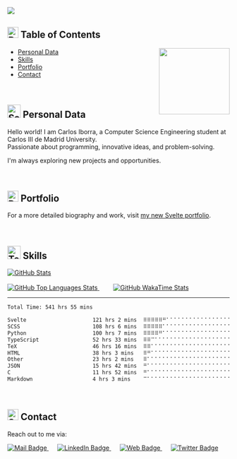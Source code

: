 <!-- Hello World! This is Carlos Iborra's readme -->

<a href = "url"><img src = "https://user-images.githubusercontent.com/41797418/153309984-33746328-34c8-45d9-8810-296fdc9a1686.gif" align="center" ></a>

## <img src="https://raw.githubusercontent.com/Tarikul-Islam-Anik/Animated-Fluent-Emojis/master/Emojis/Symbols/Bubbles.png" alt="Bubbles" width="25" height="25"/> Table of Contents
<a href = "url"><img src = "https://media.giphy.com/media/jdPMeyv9rn0hZHh8n9/giphy.gifhttps://media.giphy.com/media/kH1DBkPNyZPOk0BxrM/giphy.gif" align="right" width="160" height="150"></a>
- [Personal Data](#personal-data)
- [Skills](#skills)
- [Portfolio](#portfolio)
- [Contact](#contact)

<br>

## <img src="https://raw.githubusercontent.com/Tarikul-Islam-Anik/Animated-Fluent-Emojis/master/Emojis/Animals/Sauropod.png" alt="Sauropod" width="30" height="30" /> Personal Data
Hello world! I am Carlos Iborra, a Computer Science Engineering student at Carlos III de Madrid University.  
Passionate about programming, innovative ideas, and problem-solving.

I'm always exploring new projects and opportunities.

<br>

## <img src="https://raw.githubusercontent.com/Tarikul-Islam-Anik/Animated-Fluent-Emojis/master/Emojis/Travel%20and%20places/Rocket.png" alt="Rocket" width="25" height="25" /> Portfolio

For a more detailed biography and work, visit [my new Svelte portfolio](https://carlosiborra.com).

<br>

## <img src="https://raw.githubusercontent.com/Tarikul-Islam-Anik/Animated-Fluent-Emojis/master/Emojis/People%20with%20professions/Technologist%20Light%20Skin%20Tone.png" alt="Technologist Light Skin Tone" width="30" height="30" /> Skills

<!-- Better GitHub stats provided by https://github.com/jstrieb/github-stats -->
<a href="https://github.com/carlosiborra/Better-GitHub-Stats">
  <img src="https://github-readme-stats-ecru-mu.vercel.app/api?username=carlosiborra&show_icons=true&rank_icon=github&theme=aura&title_color=e1dad4&text_color=e1dad4&icon_color=e1dad4&include_all_commits=true&hide_border=true" alt="GitHub Stats">
</a>
<br><br>

<a href="https://github.com/carlosiborra/Better-GitHub-Stats">
  <img src="https://github-readme-stats-ecru-mu.vercel.app/api/top-langs/?username=carlosiborra&layout=compact&langs_count=14&theme=aura&title_color=e1dad4&text_color=e1dad4&icon_color=e1dad4&include_all_commits=true&hide_border=true" alt="GitHub Top Languages Stats">
</a>
&nbsp;&nbsp;&nbsp;&nbsp;&nbsp;&nbsp;&nbsp;
<a href="https://github.com/carlosiborra/Better-GitHub-Stats">
  <img src="https://github-readme-stats-ecru-mu.vercel.app/api/wakatime?username=carlosiborra&layout=compact&langs_count=14&theme=aura&title_color=e1dad4&text_color=e1dad4&icon_color=e1dad4&hide_border=true&include_all_commits=true&border_color=true&custom_title=WakaTime%20Time%20Spent%20since%20June%202023" alt="GitHub WakaTime Stats">
</a>

<hr>

<!--START_SECTION:waka-->

```txt
Total Time: 541 hrs 55 mins

Svelte                     121 hrs 2 mins  ⠿⠿⠿⠿⠿⠛⠁⠁⠁⠁⠁⠁⠁⠁⠁⠁⠁⠁⠁⠁⠁⠁⠁⠁⠁   22.34 %
SCSS                       108 hrs 6 mins  ⠿⠿⠿⠿⠿⠁⠁⠁⠁⠁⠁⠁⠁⠁⠁⠁⠁⠁⠁⠁⠁⠁⠁⠁⠁   19.95 %
Python                     100 hrs 7 mins  ⠿⠿⠿⠿⠛⠁⠁⠁⠁⠁⠁⠁⠁⠁⠁⠁⠁⠁⠁⠁⠁⠁⠁⠁⠁   18.48 %
TypeScript                 52 hrs 33 mins  ⠿⠿⠉⠁⠁⠁⠁⠁⠁⠁⠁⠁⠁⠁⠁⠁⠁⠁⠁⠁⠁⠁⠁⠁⠁   09.70 %
TeX                        46 hrs 16 mins  ⠿⠿⠁⠁⠁⠁⠁⠁⠁⠁⠁⠁⠁⠁⠁⠁⠁⠁⠁⠁⠁⠁⠁⠁⠁   08.54 %
HTML                       38 hrs 3 mins   ⠿⠛⠁⠁⠁⠁⠁⠁⠁⠁⠁⠁⠁⠁⠁⠁⠁⠁⠁⠁⠁⠁⠁⠁⠁   07.02 %
Other                      23 hrs 2 mins   ⠿⠁⠁⠁⠁⠁⠁⠁⠁⠁⠁⠁⠁⠁⠁⠁⠁⠁⠁⠁⠁⠁⠁⠁⠁   04.25 %
JSON                       15 hrs 42 mins  ⠛⠁⠁⠁⠁⠁⠁⠁⠁⠁⠁⠁⠁⠁⠁⠁⠁⠁⠁⠁⠁⠁⠁⠁⠁   02.90 %
C                          11 hrs 52 mins  ⠛⠁⠁⠁⠁⠁⠁⠁⠁⠁⠁⠁⠁⠁⠁⠁⠁⠁⠁⠁⠁⠁⠁⠁⠁   02.19 %
Markdown                   4 hrs 3 mins    ⠉⠁⠁⠁⠁⠁⠁⠁⠁⠁⠁⠁⠁⠁⠁⠁⠁⠁⠁⠁⠁⠁⠁⠁⠁   00.75 %
```

<!--END_SECTION:waka-->

<br>

## <img src="https://raw.githubusercontent.com/Tarikul-Islam-Anik/Animated-Fluent-Emojis/master/Emojis/Objects/Spiral%20Calendar.png" alt="Spiral Calendar" width="25" height="25" /> Contact
Reach out to me via:

<a href="mailto:contact@carlosiborra.com?subject=Carlos%20Iborra%27s%20Portfolio&body=Good%20%5Bmorning%2Fafternoon%5D%2C%0D%0A%0D%0A%5BEnter%20text%5D%0D%0A%0D%0ABest%20regards%2C%0D%0A%0D%0A%5BYour%20Full%20Name%5D%0D%0A%5BYour%20Contact%20Information%5D%0D%0A%5BYour%20Website%20URL%2C%20if%20applicable%5D">
  <img src="https://img.shields.io/badge/Email-grey?style=flat&logo=mail.ru&logoColor=white&color=3abb3a" alt="Mail Badge">
</a>&nbsp;&nbsp;&nbsp;&nbsp;

<a href="https://www.linkedin.com/in/carlos-iborra-llopis-bb84a1214/">
  <img src="https://img.shields.io/badge/LinkedIn%20Profile-grey?style=flat&logo=linkedin&logoColor=white&color=0D76A8" alt="LinkedIn Badge">
</a>&nbsp;&nbsp;&nbsp;&nbsp;

<a href="https://carlosiborra.github.io/carlosiborra/">
  <img src="https://img.shields.io/badge/Portfolio-grey?style=flat&logo=googledocs&logoColor=white&color=904646" alt="Web Badge">
</a>&nbsp;&nbsp;&nbsp;&nbsp;

<a href="https://twitter.com/iboorraa/">
  <img src="https://img.shields.io/badge/Twitter-grey?style=rounded&logo=x&logoColor=white&color=3cbbff" alt="Twitter Badge">
</a>

<!-- See you! -->
